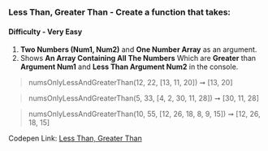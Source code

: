 ### Less Than, Greater Than - Create a function that takes:

#### Difficulty - Very Easy

1. **Two Numbers (Num1, Num2)** and **One Number Array** as an argument. 
1. Shows **An Array Containing All The Numbers** Which are **Greater** than **Argument Num1** and **Less Than Argument Num2** in the console.

> numsOnlyLessAndGreaterThan(12, 22, [13, 11, 20]) ➞ [13, 20] 

> numsOnlyLessAndGreaterThan(5, 33, [4, 2, 30, 11, 28]) ➞ [30, 11, 28]

> numsOnlyLessAndGreaterThan(10, 55, [12, 26, 18, 8, 9, 15]) ➞ [12, 26, 18, 15] 

Codepen Link: [Less Than, Greater Than](https://codepen.io/javascriptstudent/pen/pobqmOz?editors=0012)